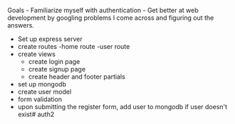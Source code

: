 Goals
    - Familiarize myself with authentication
    - Get better at web development by googling problems I come across and figuring out the answers.

- Set up express server
- create routes
    -home route
    -user route
- create views
    - create login page
    - create signup page
    - create header and footer partials
- set up mongodb
- create user model
- form validation
- upon submitting the register form, add user to mongodb if user doesn't exist# auth2
